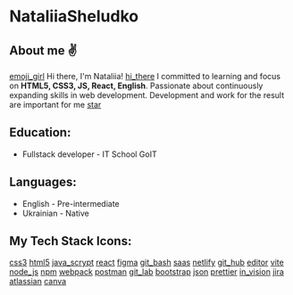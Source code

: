 # NataliiaSheludko

## About me ✌️

[emoji_girl](img/image644.png) Hi there, I'm Nataliia! [hi_there](https://github.com/blackcater/blackcater/raw/main/images/Hi.gif)
I committed to learning and focus on **HTML5, CSS3, JS, React, English**. Passionate about continuously expanding skills in web development. Development and work for the result are important for me [star](img/image278.png)

## Education:

- Fullstack developer - IT School GoIT

## Languages:

- English - Pre-intermediate
- Ukrainian - Native

## My Tech Stack Icons:

[css3](img/Group8.png) [html5](img/Group9.png) [java_scrypt](img/Group5.png) [react](img/Group10.png) [figma](img/Group16.png) [git_bash](img/Vector3.png) [saas](img/Vector.png) [netlify](img/Vector4.png) [git_hub](img/Group57.png) [editor](img/Group74.png) [vite](img/Group65.png) [node_js](img/Group76.png) [npm](img/Group82.png) [webpack](img/Group79.png) [postman](img/Group27.png) [git_lab](img/Group75.png) [bootstrap](img/Group56.png) [json](img/Group49.png) [prettier](img/Group47.png) [in_vision](img/Group31.png) [jira](img/Group21.png) [atlassian](img/Group20.png) [canva](img/Group17.png)

